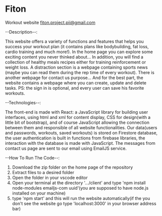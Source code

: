 # Fiton
Workout website
fiton.project.pii@gmail.com


--Description--:

This website offers a variety of functions and features that helps you success your workout plan (it contains
plans like bodybuilding, fat loss, cardio training and much more!).
In the home page you can explore some exciting content you never thinked about...
In addition, you will find a collection of healthy meals recipes either for training reinforcement or weight loss.
A distraction section is a webpage containing sports news (maybe you can read them during the rep time of every workout).
There is another webpage for contact us purpose...
And for the best part, the website contains a webpage where you can create, update and delete tasks.
PS: the sign in is optional, and every user can save his favorite workouts.


--Technologies--:

The front-end is made with React: a JavaScript library for building user interfaces, using html and xml for
content display, CSS for design(with a little bit of bootstrap), and of course JavaScript allowing the connection between them
and responsible of all website functionalities. Our data(users and passwords, workouts, saved workouts) is stored on 
Firestore database, the user authentication is built in functions from firebase libraries, the interaction with the database
is made with JavaScript. The messages from contact us page are sent to our email using EmailJS service.



--How To Run The Code--:
1) Download the zip folder on the home page of the repository
2) Extract files to a desired folder
3) Open the folder in your vscode editor
4) Open your terminal at the directory '.../client' and type 'npm install node-modules emailjs-com uuid'(you are supposed to have node.js installed on your machine)
5) type 'npm start' and this will run the website automatically(if the you don't see the website go type 'localhost:3000' in your browser address bar)
